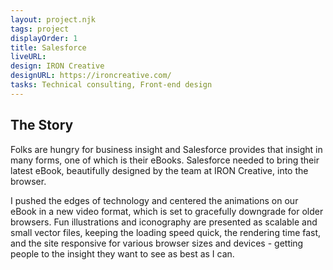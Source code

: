 ```yaml
---
layout: project.njk
tags: project
displayOrder: 1
title: Salesforce
liveURL:
design: IRON Creative
designURL: https://ironcreative.com/
tasks: Technical consulting, Front-end design
---
```


## The Story

Folks are hungry for business insight and Salesforce provides that insight in many forms, one of which is their eBooks. Salesforce needed to bring their latest eBook, beautifully designed by the team at IRON Creative, into the browser.

I pushed the edges of technology and centered the animations on our eBook in a new video format, which is set to gracefully downgrade for older browsers. Fun illustrations and iconography are presented as scalable and small vector files, keeping the loading speed quick, the rendering time fast, and the site responsive for various browser sizes and devices - getting people to the insight they want to see as best as I can.
